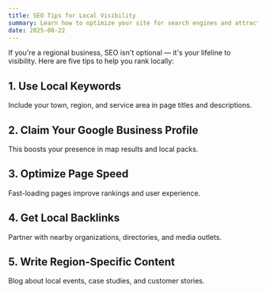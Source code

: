 ```yaml
---
title: SEO Tips for Local Visibility
summary: Learn how to optimize your site for search engines and attract regional customers.
date: 2025-08-22
---
```


If you're a regional business, SEO isn't optional — it's your lifeline to visibility. Here are five tips to help you rank locally:

## 1. Use Local Keywords

Include your town, region, and service area in page titles and descriptions.

## 2. Claim Your Google Business Profile

This boosts your presence in map results and local packs.

## 3. Optimize Page Speed

Fast-loading pages improve rankings and user experience.

## 4. Get Local Backlinks

Partner with nearby organizations, directories, and media outlets.

## 5. Write Region-Specific Content

Blog about local events, case studies, and customer stories.